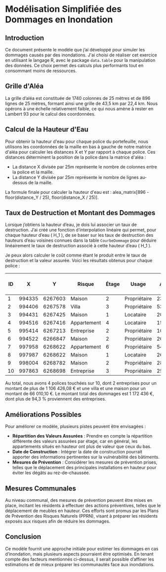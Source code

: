 # Modélisation Simplifiée des Dommages en Inondation

## Introduction

Ce document présente le modèle que j’ai développé pour simuler les dommages causés par des inondations. J'ai choisi de réaliser cet exercice en utilisant le langage R, avec le package `data.table` pour la manipulation des données. Ce choix permet des calculs plus performants tout en consommant moins de ressources.

## Grille d'Aléa

La grille d’aléa est constituée de 1740 colonnes de 25 mètres et de 896 lignes de 25 mètres, formant ainsi une grille de 43,5 km par 22,4 km. Nous opérons à une échelle relativement faible, ce qui nous amène à rester en Lambert 93 pour le calcul des coordonnées.

## Calcul de la Hauteur d'Eau

Pour obtenir la hauteur d'eau pour chaque police du portefeuille, nous utilisons les coordonnées de la maille en bas à gauche de notre matrice d'aléa pour calculer les distances X et Y par rapport à chaque police. Ces distances déterminent la position de la police dans la matrice d'aléa :

- La distance X divisée par 25m représente le nombre de colonnes entre la police et la maille.
- La distance Y divisée par 25m représente le nombre de lignes au-dessus de la maille.

La formule finale pour calculer la hauteur d'eau est : alea_matrix[896 - floor(distance_Y / 25), floor(distance_X / 25)].


## Taux de Destruction et Montant des Dommages

Lorsque j’obtiens la hauteur d’eau, je dois lui associer un taux de destruction. J’ai créé une fonction d’interpolation linéaire qui permet, pour chaque hauteur d’eau \( H_1 \), de se baser sur les taux de destruction des hauteurs d’eau voisines connues dans la table `CourbeDommage` pour déduire linéairement le taux de destruction associé à cette hauteur d’eau \( H_1 \). 

Je peux alors calculer le coût comme étant le produit entre le taux de destruction et la valeur assurée. Voici les résultats obtenus pour chaque police :

| ID | X      | Y        | Risque     | Étage | Usage       | Valeur Assurée (€) | Hauteur Eau (m) | Tx Destruction | Montant Dommage (€) |
|----|--------|----------|------------|-------|-------------|--------------------|------------------|----------------|---------------------|
| 1  | 994335 | 6267603  | Maison     | 2     | Propriétaire | 236021             | 0,407461         | 0,043059575    | 10162,96            |
| 2  | 994406 | 6267578  | Villa      | 3     | Propriétaire | 531240             | 1,02563          | 0,105126       | 55847,14            |
| 3  | 994431 | 6267425  | Maison     | 1     | Locataire   | 200069             | 0                | 0              | 0                   |
| 4  | 994516 | 6267416  | Appartement | 4     | Locataire   | 15032              | 0                | 0              | 0                   |
| 5  | 995414 | 6267213  | Entreprise  | 2     | Propriétaire | 1022606            | 1,00937          | 0,101874       | 104176,96           |
| 6  | 994522 | 6266847  | Maison     | 2     | Propriétaire | 260023             | 0                | 0              | 0                   |
| 7  | 997958 | 6268622  | Appartement | 6     | Propriétaire | 54221              | 0                | 0              | 0                   |
| 8  | 997987 | 6268622  | Maison     | 1     | Locataire   | 262654             | 0                | 0              | 0                   |
| 9  | 998004 | 6268782  | Maison     | 2     | Propriétaire | 287964             | 0                | 0              | 0                   |
| 10 | 997863 | 6268698  | Entreprise  | 3     | Propriétaire | 25000056           | 0,367865         | 0,040089875    | 1002249,12          |

Au total, nous avons 4 polices touchées sur 10, dont 2 entreprises pour un montant de plus de 1 106 426,08 € et une villa et une maison pour un montant de 66 010,10 €. Le montant total des dommages est 1 172 436 €, dont plus de 94,3 % proviennent des entreprises.

## Améliorations Possibles

Pour améliorer ce modèle, plusieurs pistes peuvent être envisagées :

- **Répartition des Valeurs Assurées** : Prendre en compte la répartition différente des valeurs assurées par étage, car en général, les appartements situés en hauteur ont plus de valeur que ceux du bas.
- **Date de Construction** : Intégrer la date de construction pourrait apporter des informations pertinentes sur la vulnérabilité des bâtiments.
- **Mesures de Prévention** : Considérer les mesures de prévention prises, telles que le déplacement des principales installations en hauteur pour éviter les dégâts au rez-de-chaussée.
  
## Mesures Communales

Au niveau communal, des mesures de prévention peuvent être mises en place, incitant les résidents à effectuer des actions préventives, telles que le déplacement de meubles en hauteur. Ces efforts sont promus par les Plans de Prévention des Risques Naturels (PPRN), visant à préparer les résidents exposés aux risques afin de réduire les dommages.

## Conclusion

Ce modèle fournit une approche initiale pour estimer les dommages en cas d’inondation, mais plusieurs aspects pourraient être optimisés. En tenant compte des facteurs mentionnés ci-dessus, il serait possible d’affiner les estimations et de mieux préparer les communautés face aux inondations.


